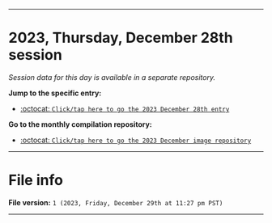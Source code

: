 
***

# 2023, Thursday, December 28th session

_Session data for this day is available in a separate repository._

**Jump to the specific entry:**

- [:octocat: `Click/tap here to go the 2023 December 28th entry`](https://github.com/seanpm2001/SeansLifeArchive_Images_ModernSmurfsVillage_Y2023_V5/tree/SeansLifeArchive_ModernSmurfsVillage_Y2023_V5_Main-dev/12_December/28/)

**Go to the monthly compilation repository:**

- [:octocat: `Click/tap here to go the 2023 December image repository`](https://github.com/seanpm2001/SeansLifeArchive_Images_ModernSmurfsVillage_Y2023_V5/)

***

# File info

**File version:** `1 (2023, Friday, December 29th at 11:27 pm PST)`

***

